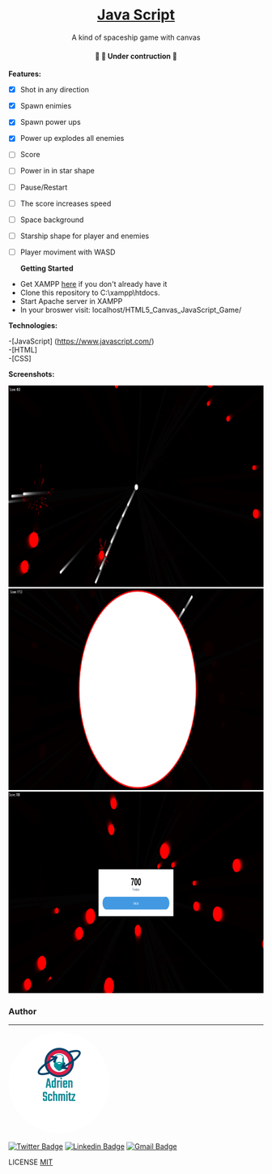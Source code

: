 <h1 align="center">
    <a href="https://www.javascript.com/" width="300" height="300" > Java Script</a>
</h1>
<p align="center"> A kind of spaceship game with canvas</p>


<h4 align="center"> 
	🚧   🚀 Under contruction  🚧
</h4>

<b>Features:</b>

- [x] Shot in any direction
- [x] Spawn enimies
- [x] Spawn power ups
- [x] Power up explodes all enemies
- [ ] Score
- [ ] Power in in star shape
- [ ] Pause/Restart
- [ ] The score increases speed
- [ ] Space background
- [ ] Starship shape for player and enemies
- [ ] Player moviment with WASD


  <b>Getting Started</b>

- Get XAMPP <a href="https://www.apachefriends.org/pt_br/index.html" rel="nofollow">here</a> if you don't already have it 
- Clone this repository to C:\xampp\htdocs.
- Start Apache server in XAMPP
- In your broswer visit: localhost/HTML5_Canvas_JavaScript_Game/


<b>Technologies:</b>

 -[JavaScript] (<a href="https://www.javascript.com/" rel="nofollow">https://www.javascript.com/</a>)<br/>
 -[HTML]<br>
 -[CSS]
 

<b>Screenshots:</b>
 


  <img alt="Profile Page" title="Profile Page" src="./screenshots/gamecanvas3 (Small).png" width="854" height="398" />


  <img alt="School" title="School" src="./screenshots/gamecanvas1 (Small).png" width="854" height="398" />


  <img alt="Work" title="Work" src="./screenshots/gamecanvas2 (Small).png" width="854" height="398" />

 
 
 
### Author
---

 <img style="border-radius: 50%;" src="./screenshots/adrien_logo.png" alt=""/>

[![Twitter Badge](https://img.shields.io/badge/-@adrienschmitz-1ca0f1?style=flat-square&labelColor=1ca0f1&logo=twitter&logoColor=white&link=https://twitter.com/adrienschmitz)](https://twitter.com/adrienschmitz) [![Linkedin Badge](https://img.shields.io/badge/-adrienschmitz-blue?style=flat-square&logo=Linkedin&logoColor=white&link=https://www.linkedin.com/in/adrienschmitz/)](https://www.linkedin.com/in/adrienschmitz/) 
[![Gmail Badge](https://img.shields.io/badge/-adriens.schmitz@gmail.com-c14438?style=flat-square&logo=Gmail&logoColor=white&link=mailto:adrien.schmitz@gmail.com)](mailto:adrien.schmitz@gmail.com)

LICENSE <a href="https://github.com//adrienschmitz/profile_app/blob/main/LICENSE">MIT</a>
